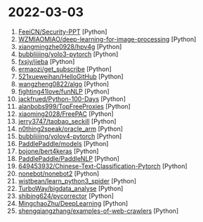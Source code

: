 # 2022-03-03

1. [FeeiCN/Security-PPT](https://github.com/FeeiCN/Security-PPT "大安全各领域各公司各会议分享的PPT") [Python]
2. [WZMIAOMIAO/deep-learning-for-image-processing](https://github.com/WZMIAOMIAO/deep-learning-for-image-processing "deep learning for image processing including classification and object-detection etc.") [Python]
3. [xiangmingzhe0928/hpv4g](https://github.com/xiangmingzhe0928/hpv4g "hpv seckill 约苗 九价 疫苗秒杀 👧 💉") [Python]
4. [bubbliiiing/yolo3-pytorch](https://github.com/bubbliiiing/yolo3-pytorch "这是一个yolo3-pytorch的源码，可以用于训练自己的模型。") [Python]
5. [fxsjy/jieba](https://github.com/fxsjy/jieba "结巴中文分词") [Python]
6. [ermaozi/get_subscribe](https://github.com/ermaozi/get_subscribe "✈️ 免费机场 / 免费VPN -> 自动获取免 clash/v2ray/trojan/sr/ssr 订阅链接，间隔12小时持续更新 | 科学上网 | 翻墙") [Python]
7. [521xueweihan/HelloGitHub](https://github.com/521xueweihan/HelloGitHub "分享 GitHub 上有趣、入门级的开源项目。Share interesting, entry-level open source projects on GitHub.") [Python]
8. [wangzheng0822/algo](https://github.com/wangzheng0822/algo "数据结构和算法必知必会的50个代码实现") [Python]
9. [fighting41love/funNLP](https://github.com/fighting41love/funNLP "中英文敏感词、语言检测、中外手机/电话归属地/运营商查询、名字推断性别、手机号抽取、身份证抽取、邮箱抽取、中日文人名库、中文缩写库、拆字词典、词汇情感值、停用词、反动词表、暴恐词表、繁简体转换、英文模拟中文发音、汪峰歌词生成器、职业名称词库、同义词库、反义词库、否定词库、汽车品牌词库、汽车零件词库、连续英文切割、各种中文词向量、公司名字大全、古诗词库、IT词库、财经词库、成语词库、地名词库、历史名人词库、诗词词库、医学词库、饮食词库、法律词库、汽车词库、动物词库、中文聊天语料、中文谣言数据、百度中文问答数据集、句子相似度匹配算法集合、bert资源、文本生成&摘要相关工具、cocoNLP信息抽取工具、国内电话号码正则匹配、清华大学XLORE:中英文跨语言百科知识图谱、清华大学人工智能技术…") [Python]
10. [jackfrued/Python-100-Days](https://github.com/jackfrued/Python-100-Days "Python - 100天从新手到大师") [Python]
11. [alanbobs999/TopFreeProxies](https://github.com/alanbobs999/TopFreeProxies "高质量免费节点收集，及订阅链接分享。") [Python]
12. [xiaoming2028/FreePAC](https://github.com/xiaoming2028/FreePAC "科学上网/翻墙梯子/自由上网/SS/SSR/V2Ray/Brook 搭建教程 免费机场、VPN工具") [Python]
13. [jerry3747/taobao_seckill](https://github.com/jerry3747/taobao_seckill "淘宝、天猫半价抢购，抢电视、抢茅台，干死黄牛党") [Python]
14. [n0thing2speak/oracle_arm](https://github.com/n0thing2speak/oracle_arm "oracle arm registration script. 乌龟壳刷ARM脚本") [Python]
15. [bubbliiiing/yolov4-pytorch](https://github.com/bubbliiiing/yolov4-pytorch "这是一个YoloV4-pytorch的源码，可以用于训练自己的模型。") [Python]
16. [PaddlePaddle/models](https://github.com/PaddlePaddle/models "Pre-trained and Reproduced Deep Learning Models （『飞桨』官方模型库，包含多种学术前沿和工业场景验证的深度学习模型）") [Python]
17. [bojone/bert4keras](https://github.com/bojone/bert4keras "keras implement of transformers for humans") [Python]
18. [PaddlePaddle/PaddleNLP](https://github.com/PaddlePaddle/PaddleNLP "Easy-to-use and Fast NLP library with awesome model zoo, supporting wide-range of NLP tasks from research to industrial applications.") [Python]
19. [649453932/Chinese-Text-Classification-Pytorch](https://github.com/649453932/Chinese-Text-Classification-Pytorch "中文文本分类，TextCNN，TextRNN，FastText，TextRCNN，BiLSTM_Attention，DPCNN，Transformer，基于pytorch，开箱即用。") [Python]
20. [nonebot/nonebot2](https://github.com/nonebot/nonebot2 "跨平台 Python 异步机器人框架 / Asynchronous multi-platform robot framework written in Python") [Python]
21. [wistbean/learn_python3_spider](https://github.com/wistbean/learn_python3_spider "python爬虫教程系列、从0到1学习python爬虫，包括浏览器抓包，手机APP抓包，如 fiddler、mitmproxy，各种爬虫涉及的模块的使用，如：requests、beautifulSoup、selenium、appium、scrapy等，以及IP代理，验证码识别，Mysql，MongoDB数据库的python使用，多线程多进程爬虫的使用，css 爬虫加密逆向破解，JS爬虫逆向，分布式爬虫，爬虫项目实战实例等") [Python]
22. [TurboWay/bigdata_analyse](https://github.com/TurboWay/bigdata_analyse "大数据分析项目") [Python]
23. [shibing624/pycorrector](https://github.com/shibing624/pycorrector "pycorrector is a toolkit for text error correction. 文本纠错，Kenlm，Seq2Seq_Attention，BERT，MacBERT，ELECTRA，ERNIE，Transformer等模型实现，开箱即用。") [Python]
24. [MingchaoZhu/DeepLearning](https://github.com/MingchaoZhu/DeepLearning "Python for《Deep Learning》，该书为《深度学习》(花书) 数学推导、原理剖析与源码级别代码实现") [Python]
25. [shengqiangzhang/examples-of-web-crawlers](https://github.com/shengqiangzhang/examples-of-web-crawlers "一些非常有趣的python爬虫例子,对新手比较友好,主要爬取淘宝、天猫、微信、豆瓣、QQ等网站。(Some interesting examples of python crawlers that are friendly to beginners. )") [Python]
